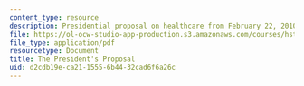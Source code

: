 ```yaml
---
content_type: resource
description: Presidential proposal on healthcare from February 22, 2010.
file: https://ol-ocw-studio-app-production.s3.amazonaws.com/courses/hst-934j-introduction-to-global-medicine-bioscience-technologies-disparities-strategies-spring-2010/d2cdb19eca2115556b4432cad6f6a26c_MITHST_934JS10_ses4_whthou.pdf
file_type: application/pdf
resourcetype: Document
title: The President's Proposal
uid: d2cdb19e-ca21-1555-6b44-32cad6f6a26c
---
```

